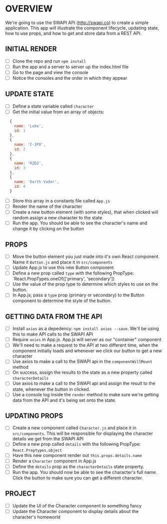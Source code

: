 
# OVERVIEW
We're going to use the SWAPI API (http://swapi.co) to create a simple application. This app will illustrate the component lifecycle, updating state, how to use props, and how to get and store data from a REST API.

## INITIAL RENDER
- [ ] Clone the repo and run `npm install`
- [ ] Run the app and a server to server up the index.html file
- [ ] Go to the page and view the console
- [ ] Notice the consoles and the order in which they appear

## UPDATE STATE
- [ ] Define a state variable called `character`
- [ ] Get the initial value from an array of objects:
```javascript
  {
    name: 'Luke',
    id: 1
  },
  {
    name: 'C-3P0',
    id: 2
  },
  {
    name: 'R2D2',
    id: 3
  },
  {
    name: 'Darth Vadar',
    id: 4
  }
  ```
- [ ] Store this array in a constants file called `App.js`
- [ ] Render the name of the character
- [ ] Create a new button element (with some styles), that when clicked will random assign a new character to the state
- [ ] Run the app. You should be able to see the character's name and change it by clicking on the button

## PROPS
- [ ] Move the button element you just made into it's own React component. Name it `Button.js` and place it in `src/components` 
- [ ] Update App.js to use this new Button component
- [ ] Define a new prop called `type` with the following PropType: `React.PropTypes.oneOf(['primary', 'secondary'])
- [ ] Use the value of the prop type to determine which styles to use on the button.
- [ ] In App.js, pass a `type` prop (primary or secondary) to the Button component to determine the style of the button.

## GETTING DATA FROM THE API
- [ ] Install `axios` as a depedency: `npm install axios --save`. We'll be using this to make API calls to the SWAPI API
- [ ] Require `axios` in App.js. App.js will server as our "container" component
- [ ] We'll need to make a request to the API at two different time, when the component initially loads and whenever we click our button to get a new character
- [ ] Use axios to make a call to the SWAPI api in the `componentWillMount` method
- [ ] On success, assign the results to the state as a new property called `characterDetails`
- [ ] Use axios to make a call to the SWAPI api and assign the result to the state, whenever the button in clicked.
- [ ] Use a console log inside the `render` method to make sure we're getting data from the API and it's being set onto the state.

## UPDATING PROPS
- [ ] Create a new component called `Character.js` and place it in `src/components`. This will be responsible for displaying the character details we get from the SWAPI API
- [ ] Define a new prop called `details` with the following PropType: `React.Proptypes.object`
- [ ] Have this new component render out `this.props.details.name`
- [ ] Render a `Character` component in App.js
- [ ] Define the `details` prop as the `characterDetails` state property.
- [ ] Run the app. You should now be able to see the character's full name. Click the button to make sure you can get a different character.

## PROJECT
- [ ] Update the UI of the Character component to something fancy
- [ ] Update the Character component to display details about the character's homeworld
